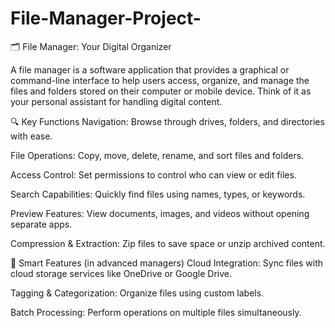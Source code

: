 # File-Manager-Project-

🗂️ File Manager: Your Digital Organizer

A file manager is a software application that provides a graphical or command-line interface to help users access, organize, and manage the files and folders stored on their computer or mobile device. Think of it as your personal assistant for handling digital content.

🔍 Key Functions
Navigation: Browse through drives, folders, and directories with ease.

File Operations: Copy, move, delete, rename, and sort files and folders.

Access Control: Set permissions to control who can view or edit files.

Search Capabilities: Quickly find files using names, types, or keywords.

Preview Features: View documents, images, and videos without opening separate apps.

Compression & Extraction: Zip files to save space or unzip archived content.

🧠 Smart Features (in advanced managers)
Cloud Integration: Sync files with cloud storage services like OneDrive or Google Drive.

Tagging & Categorization: Organize files using custom labels.

Batch Processing: Perform operations on multiple files simultaneously.
